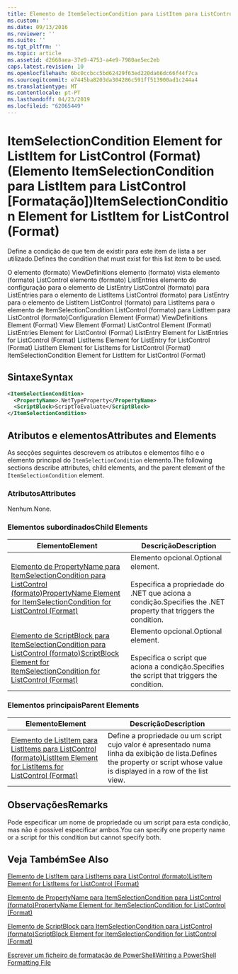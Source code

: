 ```yaml
---
title: Elemento de ItemSelectionCondition para ListItem para ListControl (formato) | Documentos da Microsoft
ms.custom: ''
ms.date: 09/13/2016
ms.reviewer: ''
ms.suite: ''
ms.tgt_pltfrm: ''
ms.topic: article
ms.assetid: d2668aea-37e9-4753-a4e9-7980ae5ec2eb
caps.latest.revision: 10
ms.openlocfilehash: 6bc0ccbcc5bd62429f63ed220da66dc66f44f7ca
ms.sourcegitcommit: e7445ba8203da304286c591ff513900ad1c244a4
ms.translationtype: MT
ms.contentlocale: pt-PT
ms.lasthandoff: 04/23/2019
ms.locfileid: "62065449"
---
```

# <a name="itemselectioncondition-element-for-listitem-for-listcontrol-format"></a><span data-ttu-id="3d493-102">ItemSelectionCondition Element for ListItem for ListControl (Format) (Elemento ItemSelectionCondition para ListItem para ListControl [Formatação])</span><span class="sxs-lookup"><span data-stu-id="3d493-102">ItemSelectionCondition Element for ListItem for ListControl (Format)</span></span>

<span data-ttu-id="3d493-103">Define a condição de que tem de existir para este item de lista a ser utilizado.</span><span class="sxs-lookup"><span data-stu-id="3d493-103">Defines the condition that must exist for this list item to be used.</span></span>

<span data-ttu-id="3d493-104">O elemento (formato) ViewDefinitions elemento (formato) vista elemento (formato) ListControl elemento (formato) ListEntries elemento de configuração para o elemento de ListEntry ListControl (formato) para ListEntries para o elemento de ListItems ListControl (formato) para ListEntry para o elemento de ListItem ListControl (formato) para ListItems para o elemento de ItemSelectionCondition ListControl (formato) para ListItem para ListControl (formato)</span><span class="sxs-lookup"><span data-stu-id="3d493-104">Configuration Element (Format) ViewDefinitions Element (Format) View Element (Format) ListControl Element (Format) ListEntries Element for ListControl (Format) ListEntry Element for ListEntries for ListControl (Format) ListItems Element for ListEntry for ListControl (Format) ListItem Element for ListItems for ListControl (Format) ItemSelectionCondition Element for ListItem for ListControl (Format)</span></span>

## <a name="syntax"></a><span data-ttu-id="3d493-105">Sintaxe</span><span class="sxs-lookup"><span data-stu-id="3d493-105">Syntax</span></span>

```xml
<ItemSelectionCondition>
  <PropertyName>.NetTypeProperty</PropertyName>
  <ScriptBlock>ScriptToEvaluate</ScriptBlock>
</ItemSelectionCondition>
```

## <a name="attributes-and-elements"></a><span data-ttu-id="3d493-106">Atributos e elementos</span><span class="sxs-lookup"><span data-stu-id="3d493-106">Attributes and Elements</span></span>

<span data-ttu-id="3d493-107">As secções seguintes descrevem os atributos e elementos filho e o elemento principal do `ItemSelectionCondition` elemento.</span><span class="sxs-lookup"><span data-stu-id="3d493-107">The following sections describe attributes, child elements, and the parent element of the `ItemSelectionCondition` element.</span></span>

### <a name="attributes"></a><span data-ttu-id="3d493-108">Atributos</span><span class="sxs-lookup"><span data-stu-id="3d493-108">Attributes</span></span>

<span data-ttu-id="3d493-109">Nenhum.</span><span class="sxs-lookup"><span data-stu-id="3d493-109">None.</span></span>

### <a name="child-elements"></a><span data-ttu-id="3d493-110">Elementos subordinados</span><span class="sxs-lookup"><span data-stu-id="3d493-110">Child Elements</span></span>

|<span data-ttu-id="3d493-111">Elemento</span><span class="sxs-lookup"><span data-stu-id="3d493-111">Element</span></span>|<span data-ttu-id="3d493-112">Descrição</span><span class="sxs-lookup"><span data-stu-id="3d493-112">Description</span></span>|
|-------------|-----------------|
|[<span data-ttu-id="3d493-113">Elemento de PropertyName para ItemSelectionCondition para ListControl (formato)</span><span class="sxs-lookup"><span data-stu-id="3d493-113">PropertyName Element for ItemSelectionCondition for ListControl (Format)</span></span>](./propertyname-element-for-itemselectioncondition-for-listcontrol-format.md)|<span data-ttu-id="3d493-114">Elemento opcional.</span><span class="sxs-lookup"><span data-stu-id="3d493-114">Optional element.</span></span><br /><br /> <span data-ttu-id="3d493-115">Especifica a propriedade do .NET que aciona a condição.</span><span class="sxs-lookup"><span data-stu-id="3d493-115">Specifies the .NET property that triggers the condition.</span></span>|
|[<span data-ttu-id="3d493-116">Elemento de ScriptBlock para ItemSelectionCondition para ListControl (formato)</span><span class="sxs-lookup"><span data-stu-id="3d493-116">ScriptBlock Element for ItemSelectionCondition for ListControl (Format)</span></span>](./scriptblock-element-for-itemselectioncondition-for-listcontrol-format.md)|<span data-ttu-id="3d493-117">Elemento opcional.</span><span class="sxs-lookup"><span data-stu-id="3d493-117">Optional element.</span></span><br /><br /> <span data-ttu-id="3d493-118">Especifica o script que aciona a condição.</span><span class="sxs-lookup"><span data-stu-id="3d493-118">Specifies the script that triggers the condition.</span></span>|

### <a name="parent-elements"></a><span data-ttu-id="3d493-119">Elementos principais</span><span class="sxs-lookup"><span data-stu-id="3d493-119">Parent Elements</span></span>

|<span data-ttu-id="3d493-120">Elemento</span><span class="sxs-lookup"><span data-stu-id="3d493-120">Element</span></span>|<span data-ttu-id="3d493-121">Descrição</span><span class="sxs-lookup"><span data-stu-id="3d493-121">Description</span></span>|
|-------------|-----------------|
|[<span data-ttu-id="3d493-122">Elemento de ListItem para ListItems para ListControl (formato)</span><span class="sxs-lookup"><span data-stu-id="3d493-122">ListItem Element for ListItems for ListControl (Format)</span></span>](./listitem-element-for-listitems-for-listcontrol-format.md)|<span data-ttu-id="3d493-123">Define a propriedade ou um script cujo valor é apresentado numa linha da exibição de lista.</span><span class="sxs-lookup"><span data-stu-id="3d493-123">Defines the property or script whose value is displayed in a row of the list view.</span></span>|

## <a name="remarks"></a><span data-ttu-id="3d493-124">Observações</span><span class="sxs-lookup"><span data-stu-id="3d493-124">Remarks</span></span>

<span data-ttu-id="3d493-125">Pode especificar um nome de propriedade ou um script para esta condição, mas não é possível especificar ambos.</span><span class="sxs-lookup"><span data-stu-id="3d493-125">You can specify one property name or a script for this condition but cannot specify both.</span></span>

## <a name="see-also"></a><span data-ttu-id="3d493-126">Veja Também</span><span class="sxs-lookup"><span data-stu-id="3d493-126">See Also</span></span>

[<span data-ttu-id="3d493-127">Elemento de ListItem para ListItems para ListControl (formato)</span><span class="sxs-lookup"><span data-stu-id="3d493-127">ListItem Element for ListItems for ListControl (Format)</span></span>](./listitem-element-for-listitems-for-listcontrol-format.md)

[<span data-ttu-id="3d493-128">Elemento de PropertyName para ItemSelectionCondition para ListControl (formato)</span><span class="sxs-lookup"><span data-stu-id="3d493-128">PropertyName Element for ItemSelectionCondition for ListControl (Format)</span></span>](./propertyname-element-for-itemselectioncondition-for-listcontrol-format.md)

[<span data-ttu-id="3d493-129">Elemento de ScriptBlock para ItemSelectionCondition para ListControl (formato)</span><span class="sxs-lookup"><span data-stu-id="3d493-129">ScriptBlock Element for ItemSelectionCondition for ListControl (Format)</span></span>](./scriptblock-element-for-itemselectioncondition-for-listcontrol-format.md)

[<span data-ttu-id="3d493-130">Escrever um ficheiro de formatação de PowerShell</span><span class="sxs-lookup"><span data-stu-id="3d493-130">Writing a PowerShell Formatting File</span></span>](./writing-a-powershell-formatting-file.md)
